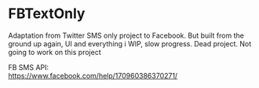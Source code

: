 # FBTextOnly
Adaptation from Twitter SMS only project to Facebook. But built from the ground up again, UI and everything
i
WIP, slow progress. Dead project. Not going to work on this project

FB SMS API:
<br/>
https://www.facebook.com/help/170960386370271/
